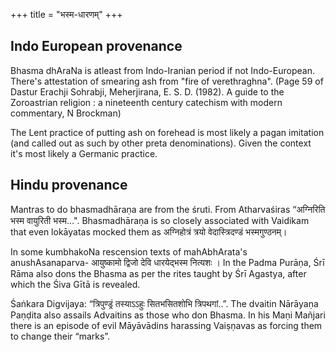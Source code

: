 +++
title = "भस्म-धारणम्"
+++

## Indo European provenance
Bhasma dhAraNa is atleast from Indo-Iranian period if not Indo-European. There's attestation of smearing ash from "fire of verethraghna". (Page 59 of Dastur Erachji Sohrabji, Meherjirana, E. S. D. (1982). A guide to the Zoroastrian religion : a nineteenth century catechism with modern commentary, N Brockman)

The Lent practice of putting ash on forehead is most likely a pagan imitation (and called out as such by other preta denominations). Given the context it's most likely a Germanic practice.

## Hindu provenance
Mantras to do bhasmadhāraṇa are from the śruti. From Atharvaśiras “अग्निरिति भस्म वायुरिती भस्म…". Bhasmadhāraṇa is so closely associated with Vaidikam that even lokāyatas mocked them as अग्निहोत्रं त्रयो वेदास्त्रिदण्डं भस्मगुण्ठनम्।

In some kumbhakoNa rescension texts of mahAbhArata's anushAsanaparva- आयुष्कामो द्विजो देवि धारयेद्भस्म नित्यशः । In the Padma Purāṇa, Śrī Rāma also dons the Bhasma as per the rites taught by Śrī Agastya, after which the Śiva Gītā is revealed.

Śaṅkara Digvijaya: “त्रिपुण्ड्रं तस्याऽऽहुः सितभसितशोभि त्रिपथगां..”. The dvaitin Nārāyaṇa Paṇḍita also assails Advaitins as those who don Bhasma. In his Maṇi Mañjari there is an episode of evil Māyāvādins harassing Vaiṣṇavas as forcing them to change their “marks”. 

